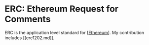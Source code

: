 # ERC: Ethereum Request for Comments

ERC is the application level standard for [[Ethereum]]. My contribution includes [[erc1202.md]].

[//begin]: # "Autogenerated link references for markdown compatibility"
[Ethereum]: ethereum "Ethereum"
[//end]: # "Autogenerated link references"
